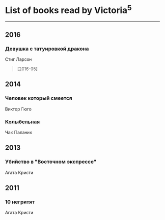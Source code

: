 # List of books read by Victoria<sup>5</sup>
---

## 2016

### Девушка с татуировкой дракона
Стиг Ларсон
> [2016-05] 



## 2014

### Человек который смеется
Виктор Гюго


### Колыбельная
Чак Паланик



## 2013

### Убийство в "Восточном экспрессе"
Агата Кристи



## 2011

### 10 негритят
Агата Кристи



